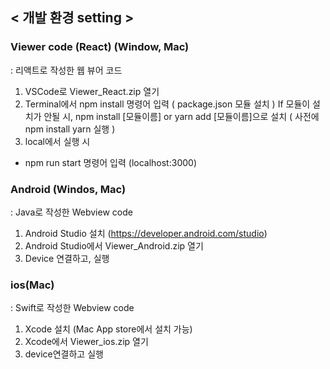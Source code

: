 ## < 개발 환경 setting >
### Viewer code (React) (Window, Mac)
: 리액트로 작성한 웹 뷰어 코드
1)	VSCode로 Viewer_React.zip 열기
2)	Terminal에서 npm install 명령어 입력 ( package.json 모듈 설치 )
If 모듈이 설치가 안될 시, 
npm install [모듈이름] or yarn add [모듈이름]으로 설치 
( 사전에 npm install yarn 실행 ) 
3)	local에서 실행 시
-	npm run start 명령어 입력 (localhost:3000)

### Android (Windos, Mac)
: Java로 작성한 Webview code
1)	Android Studio 설치 (https://developer.android.com/studio)
2)	Android Studio에서 Viewer_Android.zip 열기
3)	Device 연결하고, 실행

### ios(Mac)
: Swift로 작성한 Webview code
1)	Xcode 설치 (Mac App store에서 설치 가능)
2)	Xcode에서 Viewer_ios.zip 열기
3)	device연결하고 실행
